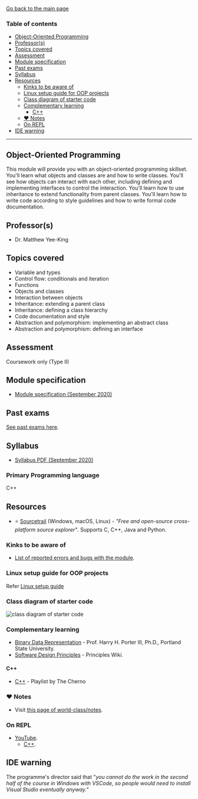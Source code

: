 [Go back to the main page](../../../README.md)

### Table of contents

- [Object-Oriented Programming](#object-oriented-programming)
- [Professor(s)](#professors)
- [Topics covered](#topics-covered)
- [Assessment](#assessment)
- [Module specification](#module-specification)
- [Past exams](#past-exams)
- [Syllabus](#syllabus)
- [Resources](#resources)
  - [Kinks to be aware of](#kinks-to-be-aware-of)
  - [Linux setup guide for OOP projects](#linux-setup-guide-for-oop-projects)
  - [Class diagram of starter code](#class-diagram-of-starter-code)
  - [Complementary learning](#complementary-learning)
    - [C&#43;&#43;](#c)
  - [:heart: Notes](#heart-notes)
  - [On REPL](#on-repl)
- [IDE warning](#ide-warning)

---

## Object-Oriented Programming

This module will provide you with an object-oriented programming
skillset. You'll learn what objects and classes are and how to
write classes. You'll see how objects can interact with each
other, including defining and implementing interfaces to control
the interaction. You'll learn how to use inheritance to extend
functionality from parent classes. You'll learn how to write
code according to style guidelines and how to write formal code
documentation.

## Professor(s)

- Dr. Matthew Yee-King

## Topics covered

- Variable and types
- Control flow: conditionals and iteration
- Functions
- Objects and classes
- Interaction between objects
- Inheritance: extending a parent class
- Inheritance: defining a class hierarchy
- Code documentation and style
- Abstraction and polymorphism: implementing an abstract class
- Abstraction and polymorphism: defining an interface

## Assessment

Coursework only (Type II)

## Module specification

- [Module specification (September 2020)](https://github.com/world-class/binary-assets/blob/master/modules/module-specification/CM2005_OOP-Module-Spec.pdf)

## Past exams

[See past exams here](https://github.com/world-class/binary-assets/tree/master/modules/cm2005-oop/past-exams).

## Syllabus

- [Syllabus PDF (September 2020)](https://github.com/world-class/binary-assets/blob/master/modules/syllabi/Syllabus_CM2005_OOP.pdf)

### Primary Programming language

C++

## Resources

- :star: [Sourcetrail](https://www.sourcetrail.com) (Windows, macOS, Linux) - _"Free and open-source cross-platform source explorer"_. Supports C, C++, Java and Python.

### Kinks to be aware of

- [List of reported errors and bugs with the module](../../../kinks/level-5/cm-2005-object-oriented-programming/).

### Linux setup guide for OOP projects

Refer [Linux setup guide](https://github.com/world-class/binary-assets/blob/master/modules/cm2005-oop/linux_guide.md)

### Class diagram of starter code

![class diagram of starter code](https://github.com/world-class/binary-assets/blob/master/modules/cm2005-oop/class_diagram_starter_code.png?raw=true)

### Complementary learning

- [Binary Data Representation](http://web.cecs.pdx.edu/~harry/videos-binary/) - Prof. Harry H. Porter III, Ph.D., Portland State University.
- [Software Design Principles](http://principles-wiki.net/start) - Principles Wiki.

#### C&#43;&#43;

- [C++](https://www.youtube.com/playlist?list=PLlrATfBNZ98dudnM48yfGUldqGD0S4FFb) - Playlist by The Cherno

### :heart: Notes

- Visit [this page of world-class/notes](https://github.com/world-class/notes/tree/master/level-5/object-oriented-programming).

### On REPL

- [YouTube](../../../youtube/README.md).
  - [C++](../../../youtube/README.md#c-2).

## IDE warning

The programme's director said that "_you cannot do the work in the second half of the course in Windows with VSCode, so people would need to install Visual Studio eventually anyway._"
